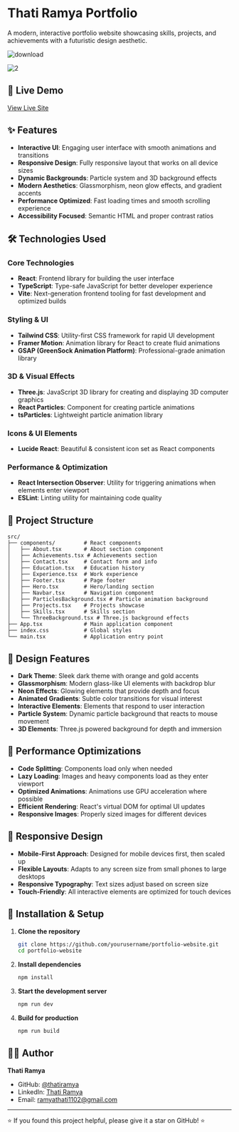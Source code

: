 # Thati Ramya Portfolio

A modern, interactive portfolio website showcasing skills, projects, and achievements with a futuristic design aesthetic.

![download](https://github.com/user-attachments/assets/f078ea30-232c-491c-ad6c-18af24321837)

![2](https://github.com/user-attachments/assets/dc690c5e-ad3d-4f71-96e8-d29a86220fa9)


## 🚀 Live Demo

[View Live Site](https://lovely-marzipan-781cd2.netlify.app)

## ✨ Features

- **Interactive UI**: Engaging user interface with smooth animations and transitions
- **Responsive Design**: Fully responsive layout that works on all device sizes
- **Dynamic Backgrounds**: Particle system and 3D background effects
- **Modern Aesthetics**: Glassmorphism, neon glow effects, and gradient accents
- **Performance Optimized**: Fast loading times and smooth scrolling experience
- **Accessibility Focused**: Semantic HTML and proper contrast ratios

## 🛠️ Technologies Used

### Core Technologies
- **React**: Frontend library for building the user interface
- **TypeScript**: Type-safe JavaScript for better developer experience
- **Vite**: Next-generation frontend tooling for fast development and optimized builds

### Styling & UI
- **Tailwind CSS**: Utility-first CSS framework for rapid UI development
- **Framer Motion**: Animation library for React to create fluid animations
- **GSAP (GreenSock Animation Platform)**: Professional-grade animation library

### 3D & Visual Effects
- **Three.js**: JavaScript 3D library for creating and displaying 3D computer graphics
- **React Particles**: Component for creating particle animations
- **tsParticles**: Lightweight particle animation library

### Icons & UI Elements
- **Lucide React**: Beautiful & consistent icon set as React components

### Performance & Optimization
- **React Intersection Observer**: Utility for triggering animations when elements enter viewport
- **ESLint**: Linting utility for maintaining code quality

## 📂 Project Structure

```
src/
├── components/         # React components
│   ├── About.tsx       # About section component
│   ├── Achievements.tsx # Achievements section
│   ├── Contact.tsx     # Contact form and info
│   ├── Education.tsx   # Education history
│   ├── Experience.tsx  # Work experience
│   ├── Footer.tsx      # Page footer
│   ├── Hero.tsx        # Hero/landing section
│   ├── Navbar.tsx      # Navigation component
│   ├── ParticlesBackground.tsx # Particle animation background
│   ├── Projects.tsx    # Projects showcase
│   ├── Skills.tsx      # Skills section
│   └── ThreeBackground.tsx # Three.js background effects
├── App.tsx             # Main application component
├── index.css           # Global styles
└── main.tsx            # Application entry point
```

## 🎨 Design Features

- **Dark Theme**: Sleek dark theme with orange and gold accents
- **Glassmorphism**: Modern glass-like UI elements with backdrop blur
- **Neon Effects**: Glowing elements that provide depth and focus
- **Animated Gradients**: Subtle color transitions for visual interest
- **Interactive Elements**: Elements that respond to user interaction
- **Particle System**: Dynamic particle background that reacts to mouse movement
- **3D Elements**: Three.js powered background for depth and immersion

## 🚀 Performance Optimizations

- **Code Splitting**: Components load only when needed
- **Lazy Loading**: Images and heavy components load as they enter viewport
- **Optimized Animations**: Animations use GPU acceleration where possible
- **Efficient Rendering**: React's virtual DOM for optimal UI updates
- **Responsive Images**: Properly sized images for different devices

## 📱 Responsive Design

- **Mobile-First Approach**: Designed for mobile devices first, then scaled up
- **Flexible Layouts**: Adapts to any screen size from small phones to large desktops
- **Responsive Typography**: Text sizes adjust based on screen size
- **Touch-Friendly**: All interactive elements are optimized for touch devices

## 🔧 Installation & Setup

1. **Clone the repository**
   ```bash
   git clone https://github.com/yourusername/portfolio-website.git
   cd portfolio-website
   ```

2. **Install dependencies**
   ```bash
   npm install
   ```

3. **Start the development server**
   ```bash
   npm run dev
   ```

4. **Build for production**
   ```bash
   npm run build
   ```

## 👩‍💻 Author

**Thati Ramya**

- GitHub: [@thatiramya](https://github.com/thatiramya)
- LinkedIn: [Thati Ramya](https://www.linkedin.com/in/thati-ramya-ba0247259)
- Email: ramyathati1102@gmail.com

---

⭐️ If you found this project helpful, please give it a star on GitHub! ⭐️
